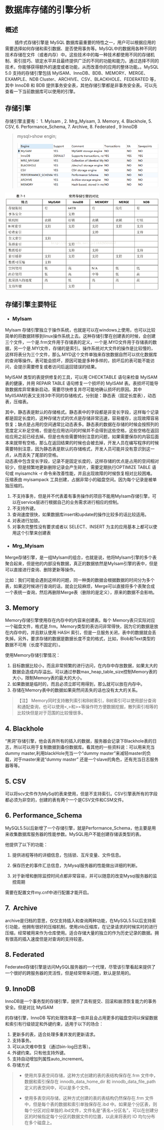 # **数据库存储的引擎分析**

## 概述

         插件式存储引擎是 MySQL 数据库最重要的特性之一，用户可以根据应用的需要选择如何存储和索引数据、是否使用事务等。MySQL中的数据用各种不同的技术存储在文件（或者内存）中。这些技术中的每一种技术都使用不同的存储机制、索引技巧、锁定水平并且最终提供广泛的不同的功能和能力。通过选择不同的技术，你能够获得额外的速度或者功能，从而改善你的应用的整体功能。。MySQL 5.0 支持的存储引擎包括 MyISAM、InnoDB、BDB、MEMORY、MERGE、EXAMPLE、NDB Cluster、ARCHIVE、CSV、BLACKHOLE、FEDERATED 等，其中 InnoDB 和 BDB 提供事务安全表，其他存储引擎都是非事务安全表。可以先查看一下当前数据库可以使用的引擎。

## 存储引擎

存储引擎主要有： 1. MyIsam , 2. Mrg\_Myisam, 3. Memory, 4. Blackhole, 5. CSV, 6. Performance\_Schema, 7. Archive, 8. Federated , 9 InnoDB

> mysql&gt;show engin;
>
> ![](/assets/import-save-01.png)



![](/assets/import-save-02.png)



## 存储引擎主要特征

* ### MyIsam

MyIsam 存储引擎独立于操作系统，也就是可以在windows上使用，也可以比较简单的将数据转移到linux操作系统上去。这种存储引擎在创建表的时候，会创建三个文件，一个是.frm文件用于存储表的定义，一个是.MYD文件用于存储表的数据，另一个是.MYI文件，存储的是索引。操作系统对大文件的操作是比较慢的，这样将表分为三个文件，那么.MYD这个文件单独来存放数据自然可以优化数据库的查询等操作。表可能会损坏，原因可能是多种多样的，损坏后的表可能不能访问，会提示需要修复或者访问后返回错误的结果。

MyISAM 类型的表提供修复的工具，可以用 CHECKTABLE 语句来检查 MyISAM 表的健康，并用 REPAIR TABLE 语句修复一个损坏的 MyISAM 表。表损坏可能导致数据库异常重新启动，需要尽快修复并尽可能地确认损坏的原因。其中MyIISAM的表又支持3中不同的存储格式，分别是：静态表（固定长度表），动态表，压缩表。  


其中，静态表是默认的存储格式。静态表中的字段都是非变长字段，这样每个记录都是固定长度的，这种存储方式的优点是存储非常迅速，容易缓存，出现故障容易恢复；缺点是占用的空间通常比动态表多。静态表的数据在存储的时候会按照列的宽度定义补足空格，但是在应用访问的时候并不会得到这些空格，这些空格在返回给应用之前已经去掉。但是也有些需要特别注意的问题，如果需要保存的内容后面本来就带有空格，那么在返回结果的时候也会被去掉，开发人员在编写程序的时候需要特别注意，因为静态表是默认的存储格式，开发人员可能并没有意识到这一点，从而丢失了尾部的空格。  
动态表中包含变长字段，记录不是固定长度的，这样存储的优点是占用的空间相对较少，但是频繁地更新删除记录会产生碎片，需要定期执行OPTIMIZE TABLE 语句或 myisamchk -r 命令来改善性能，并且出现故障的时候恢复相对比较困难。  
压缩表由 myisampack 工具创建，占据非常小的磁盘空间。因为每个记录是被单独压缩的。

1. 不支持事务，但是并不代表着有事务操作的项目不能用MyIsam存储引擎，可以在service层进行根据自己的业务需求进行相应的控制。
2. 不支持外键。
3. 查询速度很快，如果数据库insert和update的操作比较多的话比较适用。
4. 对表进行加锁。
5. 对事务完整性没有要求或者以 SELECT、INSERT 为主的应用基本上都可以使用这个引擎来创建表

* ### Mrg\_Myisam

Merge存储引擎，是一组MyIsam的组合，也就是说，他将MyIsam引擎的多个表聚合起来，但是他的内部没有数据，真正的数据依然是MyIsam引擎的表中，但是可以直接进行查询、删除更新等操作。

  


比如：我们可能会遇到这样的问题，同一种类的数据会根据数据的时间分为多个表，如果这时候进行查询的话，就会比较麻烦，Merge可以直接将多个表聚合成一个表统一查询，然后再删除Merge表（删除的是定义），原来的数据不会影响。

  


  


## 3. Memory

  
Memory存储引擎使用存在内存中的内容来创建表。每个 Memory表只实际对应一个磁盘文件，格式是.frm。Memory类型的表访问非常得快，因为它的数据是放在内存中的，并且默认使用 HASH 索引，但是一旦服务关闭，表中的数据就会丢失掉。另外，要求存储的数据是数据长度不变的格式，比如，Blob和Text类型的数据不可用（长度不固定的）。

使用Memory存储引擎情况：

1. 目标数据比较小，而且非常频繁的进行访问，在内存中存放数据，如果太大的数据会造成内存溢出。可以通过参数max\_heap\_table\_size控制Memory表的大小，限制Memory表的最大的大小。
2. 如果数据是临时的，而且必须立即可用得到，那么就可以放在内存中。
3. 存储在Memory表中的数据如果突然间丢失的话也没有太大的关系。

> 【注】 Memory同时支持散列索引和B树索引，B树索引可以使用部分查询和通配查询，也可以使用&lt;,&gt;和&gt;=等操作符方便数据挖掘，散列索引相等的比较快但是对于范围的比较慢很多。

## 4. Blackhole

  


“黑洞”存储引擎，他会丢弃所有的插入的数据，服务器会记录下Blackhole表的日志，所以可以用于复制数据到备份数据库。看其他的一些资料说：可以用来充当dummy master,利用blackHole充当一个“dummy master”来减轻master的负载，对于master来说“dummy master” 还是一个slave的角色，还有充当日志服务器等等。

  


  


## 5. CSV

  


可以将scv文件作为MySql的表来使用，但是不支持索引。CSV引擎表所有的字段都必须为非空的，创建的表有两个一个是CSV文件和CSM文件。

  


  


## 6. Performance\_Schema

  


MySQL5.5以后新增了一个存储引擎，就是Performance\_Schema，他主要是用来收集数据库服务器的性能参数。MySQL用户不能创建存储该类型的表。

  


他提供了以下的功能：

1. 提供进程等待的详细信息，包括锁、互斥变量、文件信息。

2. 保存历史的事件汇总信息，为Mysql服务器的性能做出详细的判断。

3. 对于新增和删除监控时间点都非常容易，并可以随意的改变Mysql服务器的监控周期

  


需要在配置文件my.cnf中进行配置才能开启。

  


  


  


## 7.  Archive

  


archive是归档的意思，仅仅支持插入和查询两种功能，在MySQL5.5以后支持索引功能，他拥有很好的压缩机制，使用zlib压缩库，在记录请求的时候实时的进行压缩，经常被用来作为仓库使用。适合存储大量的独立的作为历史记录的数据。拥有很高的插入速度但是对查询的支持较差。

  


  


## 8. Federated

  


Federated存储引擎是访问MySQL服务器的一个代理，尽管该引擎看起来提供了一个很好的跨服务器的灵活性，但是经常带来问题，默认是禁用的。

  


  


## 9. InnoDB

InnoDB是一个事务型的存储引擎，提供了具有提交、回滚和崩溃恢复能力的事务安全。但是对比 MyISAM

的存储引擎，InnoDB 写的处理效率差一些并且会占用更多的磁盘空间以保留数据和索引有行级锁定和外键约束，适用于以下的场合：

1.  更新多的表，适合处理多重并发的更新请求。
2. 支持事务。
3. 可以从灾难中恢复（通过bin-log日志等）。
4. 外键约束。只有他支持外键。
5. 支持自动增加列属性auto\_increment。
6. 存储方式

> * 使用共享表空间存储，这种方式创建的表的表结构保存在.frm 文件中，数据和索引保存在 innodb\_data\_home\_dir 和 innodb\_data\_file\_path 定义的表空间中，可以是多个文件。
>
> * 使用多表空间存储，这种方式创建的表的表结构仍然保存在.frm 文件中，但是每个表的数据和索引单独保存在.ibd 中。如果是个分区表，则每个分区对应单独的.ibd文件，文件名是“表名+分区名”，可以在创建分区的时候指定每个分区的数据文件的位置，以此来将表的 IO 均匀分布在多个磁盘上。







